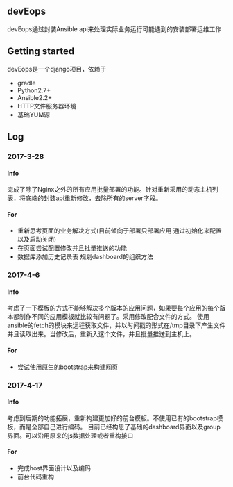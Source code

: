 ## devEops
devEops通过封装Ansible api来处理实际业务运行可能遇到的安装部署运维工作

## Getting started
devEops是一个django项目，依赖于

* gradle
* Python2.7+
* Ansible2.2+
* HTTP文件服务器环境
* 基础YUM源

## Log
### 2017-3-28
#### Info
  完成了除了Nginx之外的所有应用批量部署的功能。针对重新采用的动态主机列表，将底端的封装api重新修改，去除所有的server字段。
#### For
* 重新思考页面的业务解决方式(目前倾向于部署只部署应用 通过初始化来配置以及启动关闭)
* 在页面尝试配置修改并且批量推送的功能
* 数据库添加历史记录表 规划dashboard的组织方法

### 2017-4-6
#### Info
  考虑了一下模板的方式不能够解决多个版本的应用问题，如果要每个应用的每个版本都制作不同的应用模板就比较有问题了。采用修改配合文件的方式。
  使用ansible的fetch的模块来远程获取文件，并以时间戳的形式在/tmp目录下产生文件并且读取出来。当修改后，重新入这个文件，并且批量推送到主机上。
#### For
* 尝试使用原生的bootstrap来构建网页

### 2017-4-17
#### Info
  考虑到后期的功能拓展，重新构建更加好的前台模板。不使用已有的bootstrap模板，而是全部自己进行编码。
  目前已经构思了基础的dashboard界面以及group界面。可以沿用原来的js数据处理或者重构接口
#### For
* 完成host界面设计以及编码
* 前台代码重构